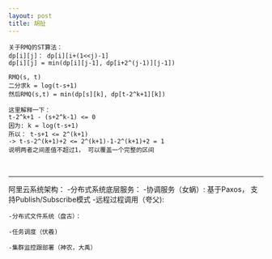 ```yaml
---
layout: post
title: 胡扯
---
```


```
关于RMQ的ST算法：
dp[i][j]： dp[i][i+(1<<j)-1]
dp[i][j] = min(dp[i][j-1], dp[i+2^(j-1)][j-1])

RMQ(s, t)
二分求k = log(t-s+1)
然后RMQ(s,t) = min(dp[s][k], dp[t-2^k+1][k])

这里解释一下：
t-2^k+1 - (s+2^k-1) <= 0
因为: k = log(t-s+1)
所以： t-s+1 <= 2^(k+1)
-> t-s-2^(k+1)+2 <= 2^(k+1)-1-2^(k+1)+2 = 1
说明两者之间差值不超过1， 可以覆盖一个完整的区间
```

<br>

---
阿里云系统架构：
	-分布式系统底层服务：
		-协调服务（女蜗）: 基于Paxos， 支持Publish/Subscribe模式
		-远程过程调用（夸父):

	-分布式文件系统（盘古）：

	-任务调度（伏羲)

	-集群监控跟部署（神农，大禹）

